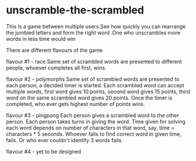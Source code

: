 # unscramble-the-scrambled
This is a game between multiple users.See how quickly you can rearrange the jumbled letters and form the right word .One who unscrambles more words in less time would win

There are different flavours of the game

flavour #1 - race
Same set of scrambled words are presented to different people, whoever completes all first, wins.

flavour #2 - polymorphs
Same set of scrambled words are presented to each person, a decided timer is started. Each scrambled word can accept multiple words, first word gives 10 points, second word gives 15 points, third word on the same scrambled word gives 20 points. Once the timer is completed, who ever gets highest number of points wins. 

flavour #3 - pingpong
Each person gives a scrambled word to the other person. Each person takes turns in giving the word. Time given for solving each word depends on number of characters in that word, say, time = characters * 5 seconds. Whoever fails to find correct word in given time, fails. Or who ever couldn't identify 3 words fails. 

flavour #4 - yet to be designed
